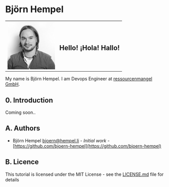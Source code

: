 # Björn Hempel

<table border="0">
  <tr>
    <td align="left"><img src="images/bjoern-hempel.jpg" width="150"></td>
    <td align="right"><h2>Hello! ¡Hola! Hallo!</h2></td>
  </tr>
</table>

My name is Björn Hempel. I am Devops Engineer at [ressourcenmangel GmbH](https://www.ressourcenmangel.de/startseite.html).

## 0. Introduction

Coming soon..

## A. Authors

* Björn Hempel <bjoern@hempel.li> - _Initial work_ - [https://github.com/bjoern-hempel](https://github.com/bjoern-hempel)

## B. Licence

This tutorial is licensed under the MIT License - see the [LICENSE.md](/LICENSE.md) file for details
